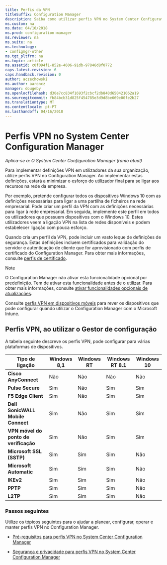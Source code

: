 ```yaml
---
title: Perfis da VPN
titleSuffix: Configuration Manager
description: Saiba como utilizar perfis VPN no System Center Configuration Manager para implementar definições VPN em utilizadores da sua organização.
ms.custom: na
ms.date: 04/10/2018
ms.prod: configuration-manager
ms.reviewer: na
ms.suite: na
ms.technology:
- configmgr-other
ms.tgt_pltfrm: na
ms.topic: article
ms.assetid: c0f094f1-852e-4606-91db-97846d8f0772
caps.latest.revision: 6
caps.handback.revision: 0
author: aczechowski
ms.author: aaroncz
manager: dougeby
ms.openlocfilehash: d30e7cc834f1693f2cbcf2db840d650421062a19
ms.sourcegitcommit: fb84bcb31d825f454785e3d9d8be669e00fe2b27
ms.translationtype: MT
ms.contentlocale: pt-PT
ms.lasthandoff: 04/16/2018
---
```

# <a name="vpn-profiles-in-system-center-configuration-manager"></a>Perfis VPN no System Center Configuration Manager

*Aplica-se a: O System Center Configuration Manager (ramo atual)*

<!--1283610-->
Para implementar definições VPN em utilizadores da sua organização, utilize perfis VPN no Configuration Manager. Ao implementar estas definições, estará a minimizar o esforço do utilizador final para se ligar aos recursos na rede da empresa.  

 Por exemplo, pretende configurar todos os dispositivos Windows 10 com as definições necessárias para ligar a uma partilha de ficheiros na rede empresarial. Pode criar um perfil da VPN com as definições necessárias para ligar à rede empresarial. Em seguida, implemente este perfil em todos os utilizadores que possuem dispositivos com o Windows 10. Estes utilizadores veem a ligação VPN na lista de redes disponíveis e podem estabelecer ligação com pouca esforço.  

 Quando cria um perfil da VPN, pode incluir um vasto leque de definições de segurança. Estas definições incluem certificados para validação do servidor e autenticação de cliente que for aprovisionado com perfis de certificado do Configuration Manager. Para obter mais informações, consulte [perfis de certificado](introduction-to-certificate-profiles.md).  

> [!Note]  
> O Configuration Manager não ativar esta funcionalidade opcional por predefinição. Tem de ativar esta funcionalidade antes de o utilizar. Para obter mais informações, consulte [ativar funcionalidades opcionais de atualizações](/sccm/core/servers/manage/install-in-console-updates#bkmk_options).<!--505213-->  


 Consulte [perfis VPN em dispositivos móveis](/sccm/mdm/deploy-use/create-vpn-profiles) para rever os dispositivos que pode configurar quando utilizar o Configuration Manager com o Microsoft Intune.  

## <a name="vpn-profiles-when-using-configuration-manager"></a>Perfis VPN, ao utilizar o Gestor de configuração  
 A tabela seguinte descreve os perfis VPN, pode configurar para várias plataformas de dispositivos.  

|Tipo de ligação|Windows 8,1|Windows RT|Windows RT 8.1|Windows 10|  
|---------------------|-----------------|----------------|--------------------|----------------|  
|**Cisco AnyConnect**|Não|Não|Não|Não|  
|**Pulse Secure**|Sim|Não|Sim|Sim|  
|**F5 Edge Client**|Sim|Não|Sim|Sim|  
|**Dell SonicWALL Mobile Connect**|Sim|Não|Sim|Sim|  
|**VPN móvel do ponto de verificação**|Sim|Não|Sim|Sim|  
|**Microsoft SSL (SSTP)**|Sim|Sim|Sim|Não|  
|**Microsoft Automatic**|Sim|Sim|Sim|Não|  
|**IKEv2**|Sim|Sim|Sim|Não|  
|**PPTP**|Sim|Sim|Sim|Não|  
|**L2TP**|Sim|Sim|Sim|Não|  

### <a name="next-steps"></a>Passos seguintes  
 Utilize os tópicos seguintes para o ajudar a planear, configurar, operar e manter perfis VPN no Configuration Manager.  

-   [Pré-requisitos para perfis VPN no System Center Configuration Manager](../plan-design/prerequisites-for-wifi-vpn-profiles.md)  

-   [Segurança e privacidade para perfis VPN no System Center Configuration Manager](../plan-design/security-and-privacy-for-wifi-vpn-profiles.md)
